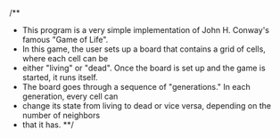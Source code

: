
/**
 * This program is a very simple implementation of John H. Conway's famous "Game of Life".
 * In this game, the user sets up a board that contains a grid of cells, where each cell can be 
 * either "living" or "dead".  Once the board is set up and the game is started, it runs itself.
 * The board goes through a sequence of "generations."  In each generation, every cell can
 * change its state from living to dead or vice versa, depending on the number of neighbors
 * that it has.
 **/
